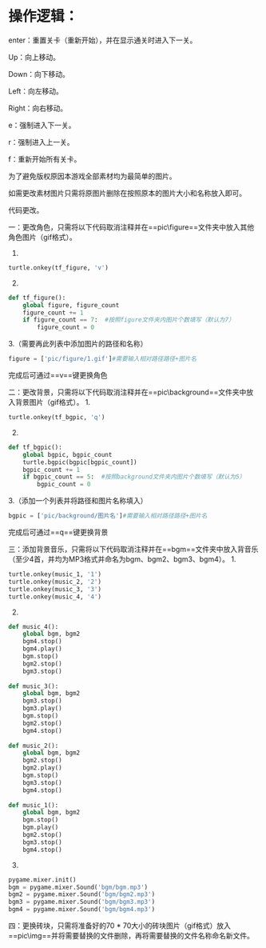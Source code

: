 # 操作逻辑：

enter：重置关卡（重新开始），并在显示通关时进入下一关。

Up：向上移动。

Down：向下移动。

Left：向左移动。

Right：向右移动。

e：强制进入下一关。

r：强制进入上一关。

f：重新开始所有关卡。



为了避免版权原因本游戏全部素材均为最简单的图片。

如需更改素材图片只需将原图片删除在按照原本的图片大小和名称放入即可。



代码更改。

一：更改角色，只需将以下代码取消注释并在==pic\figure==文件夹中放入其他角色图片（gif格式）。

1.

~~~python
turtle.onkey(tf_figure, 'v')
~~~

2.

~~~python
def tf_figure():  
    global figure, figure_count  
    figure_count += 1  
    if figure_count == 7:  #按照figure文件夹内图片个数填写（默认为7）
        figure_count = 0
~~~

3.（需要再此列表中添加图片的路径和名称）

~~~python
figure = ['pic/figure/1.gif']#需要输入相对路径路径+图片名
~~~

完成后可通过==v==键更换角色

二：更改背景，只需将以下代码取消注释并在==pic\background==文件夹中放入背景图片（gif格式）。
1.

~~~python
turtle.onkey(tf_bgpic, 'q')
~~~

2.

~~~python
def tf_bgpic():  
    global bgpic, bgpic_count  
    turtle.bgpic(bgpic[bgpic_count])  
    bgpic_count += 1  
    if bgpic_count == 5:  #按照background文件夹内图片个数填写（默认为5）
        bgpic_count = 0
~~~

3.（添加一个列表并将路径和图片名称填入）

~~~python
bgpic = ['pic/background/图片名']#需要输入相对路径路径+图片名
~~~

完成后可通过==q==键更换背景

三：添加背景音乐，只需将以下代码取消注释并在==bgm==文件夹中放入背音乐（至少4首，并均为MP3格式并命名为bgm、bgm2、bgm3、bgm4）。
1.
~~~python
turtle.onkey(music_1, '1')  
turtle.onkey(music_2, '2')  
turtle.onkey(music_3, '3')  
turtle.onkey(music_4, '4')
~~~

2.

~~~python
def music_4():  
    global bgm, bgm2  
    bgm4.stop()  
    bgm4.play()  
    bgm.stop()  
    bgm2.stop()  
    bgm3.stop()  
  
def music_3():  
    global bgm, bgm2  
    bgm3.stop()  
    bgm3.play()  
    bgm.stop()  
    bgm2.stop()  
    bgm4.stop()  
  
def music_2():  
    global bgm, bgm2  
    bgm2.stop()  
    bgm2.play()  
    bgm.stop()  
    bgm3.stop()  
    bgm4.stop()  
  
def music_1():  
    global bgm, bgm2  
    bgm.stop()  
    bgm.play()  
    bgm2.stop()  
    bgm3.stop()  
    bgm4.stop()
~~~

3.

~~~python
pygame.mixer.init()
bgm = pygame.mixer.Sound('bgm/bgm.mp3')  
bgm2 = pygame.mixer.Sound('bgm/bgm2.mp3')  
bgm3 = pygame.mixer.Sound('bgm/bgm3.mp3')  
bgm4 = pygame.mixer.Sound('bgm/bgm4.mp3')
~~~

四：更换砖块，只需将准备好的70 * 70大小的砖块图片（gif格式）放入==pic\img==并将需要替换的文件删除，再将需要替换的文件名称命名新文件。
